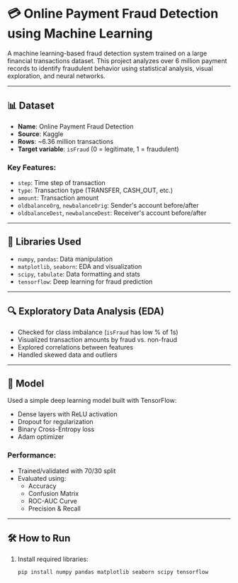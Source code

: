 # 💳 Online Payment Fraud Detection using Machine Learning

A machine learning-based fraud detection system trained on a large financial transactions dataset. This project analyzes over 6 million payment records to identify fraudulent behavior using statistical analysis, visual exploration, and neural networks.

---

## 📊 Dataset

- **Name**: Online Payment Fraud Detection
- **Source**: Kaggle
- **Rows**: ~6.36 million transactions
- **Target variable**: `isFraud` (0 = legitimate, 1 = fraudulent)

### Key Features:
- `step`: Time step of transaction
- `type`: Transaction type (TRANSFER, CASH_OUT, etc.)
- `amount`: Transaction amount
- `oldbalanceOrg`, `newbalanceOrig`: Sender's account before/after
- `oldbalanceDest`, `newbalanceDest`: Receiver's account before/after

---

## 🧰 Libraries Used

- `numpy`, `pandas`: Data manipulation
- `matplotlib`, `seaborn`: EDA and visualization
- `scipy`, `tabulate`: Data formatting and stats
- `tensorflow`: Deep learning for fraud prediction

---

## 🔍 Exploratory Data Analysis (EDA)

- Checked for class imbalance (`isFraud` has low % of 1s)
- Visualized transaction amounts by fraud vs. non-fraud
- Explored correlations between features
- Handled skewed data and outliers

---

## 🧠 Model

Used a simple deep learning model built with TensorFlow:

- Dense layers with ReLU activation
- Dropout for regularization
- Binary Cross-Entropy loss
- Adam optimizer

### Performance:
- Trained/validated with 70/30 split
- Evaluated using:
  - Accuracy
  - Confusion Matrix
  - ROC-AUC Curve
  - Precision & Recall

---

## 🛠 How to Run

1. Install required libraries:
   ```bash
   pip install numpy pandas matplotlib seaborn scipy tensorflow

